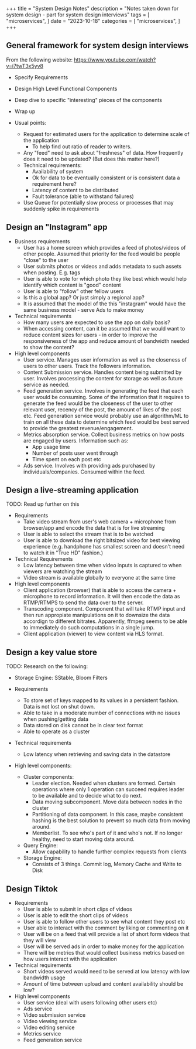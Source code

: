 +++
title = "System Design Notes"
description = "Notes taken down for system design - part for system design interviews"
tags = [
    "microservices",
]
date = "2023-10-18"
categories = [
    "microservices",
]
+++

## General framework for system design interviews

From the following website: https://www.youtube.com/watch?v=i7twT3x5yv8  

- Specify Requirements
- Design High Level Functional Components
- Deep dive to specific "interesting" pieces of the components
- Wrap up

- Usual points:
  - Request for estimated users for the application to determine scale of the application
    - To help find out ratio of reader to writers.
  - Any "feed" need to ask about "freshness" of data. How frequently does it need to be updated? (But does this matter here?)
  - Technical requirements:
    - Availability of system
    - Ok for data to be eventually consistent or is consistent data a requirement here?
    - Latency of content to be distributed
    - Fault tolerance (able to withstand failures)
  - Use Queue for potentially slow process or processes that may suddenly spike in requirements

## Design an "Instagram" app

- Business requirements
  - User has a home screen which provides a feed of photos/videos of other people. Assumed that priority for the feed would be people "close" to the user
  - User submits photos or videos and adds metadata to such assets when posting. E.g. tags
  - User is able to vote for which photo they like best which would help identify which content is "good" content
  - User is able to "follow" other fellow users
  - Is this a global app? Or just simply a regional app?
  - It is assumed that the model of the this "instagram" would have the same business model - serve Ads to make money
- Technical requirements
  - How many users are expected to use the app on daily basis?
  - When accessing content, can it be assumed that we would want to reduce content sizes for users - in order to improve the responsiveness of the app and reduce amount of bandwidth needed to show the content?
- High level components
  - User service. Manages user information as well as the closeness of users to other users. Track the followers information.
  - Content Submission service. Handles content being submitted by user. Involves processing the content for storage as well as future service as needed.
  - Feed generation service. Involves in generating the feed that each user would be consuming. Some of the information that it requires to generate the feed would be the closeness of the user to other relevant user, recency of the post, the amount of likes of the post etc. Feed generation service would probably use an algorithm/ML to train on all these data to determine which feed would be best served to provide the greatest revenue/engagement.
  - Metrics absorption service. Collect business metrics on how posts are engaged by users. Information such as:
    - App usage time
    - Number of posts user went through
    - Time spent on each post etc
  - Ads service. Involves with providing ads purchased by individuals/companies. Consumed within the feed.

## Design a live-streaming application

TODO: Read up further on this

- Requirements
  - Take video stream from user's web camera + microphone from browser/app and encode the data that is for live streaming
  - User is able to select the stream that is to be watched
  - User is able to download the right bitsized video for best viewing experience (e.g. handphone has smallest screen and doesn't need to watch it in "True HD" fashion.)
- Technical Requirements
  - Low latency between time when video inputs is captured to when viewers are watching the stream
  - Video stream is available globally to everyone at the same time
- High level components
  - Client application (browser) that is able to access the camera + microphone to record information. It will then encode the data as RTMP/RTMPS to send the data over to the server.
  - Transcoding component. Component that will take RTMP input and then run appropiate manipulations on it to downsize the data accordign to different bitrates. Apparently, ffmpeg seems to be able to immediately do such computations in a single jump.
  - Client application (viewer) to view content via HLS format.

## Design a key value store

TODO: Research on the following:
- Storage Engine: SStable, Bloom Filters

- Requirements
  - To store set of keys mapped to its values in a persistent fashion. Data is not lost on shut down.
  - Able to take in a moderate number of connections with no issues when pushing/getting data
  - Data stored on disk cannot be in clear text format
  - Able to operate as a cluster
- Technical requirements
  - Low latency when retrieving and saving data in the datastore
- High level components:
  - Cluster components:
    - Leader election. Needed when clusters are formed. Certain operations where only 1 operation can succeed requires leader to be available and to decide what to do next.
    - Data moving subcomponent. Move data between nodes in the cluster
    - Partitioning of data component. In this case, maybe consistent hashing is the best solution to prevent so much data from moving around.
    - Memberlist. To see who's part of it and who's not. If no longer healthy, need to start moving data around.
  - Query Engine:
    - Allow capability to handle further complex requests from clients
  - Storage Engine:
    - Consists of 3 things. Commit log, Memory Cache and Write to Disk

## Design Tiktok

- Requirements
  - User is able to submit in short clips of videos
  - User is able to edit the short clips of videos
  - User is able to follow other users to see what content they post etc
  - User able to interact with the comment by liking or commenting on it
  - User will be on a feed that will provide a list of short form videos that they will view
  - User will be served ads in order to make money for the application
  - There will be metrics that would collect business metrics based on how users interact with the application
- Technical requirements
  - Short videos served would need to be served at low latency with low bandwidth usage
  - Amount of time between upload and content availability should be low?
- High level components
  - User service (deal with users following other users etc)
  - Ads service
  - Video submission service
  - Video viewing service
  - Video editing service
  - Metrics service
  - Feed generation service